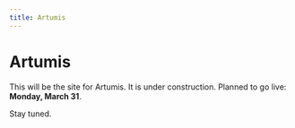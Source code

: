 ```yaml
---
title: Artumis
---
```


# Artumis
This will be the site for Artumis. It is under construction. Planned to go live: **Monday, March 31**.

Stay tuned.
